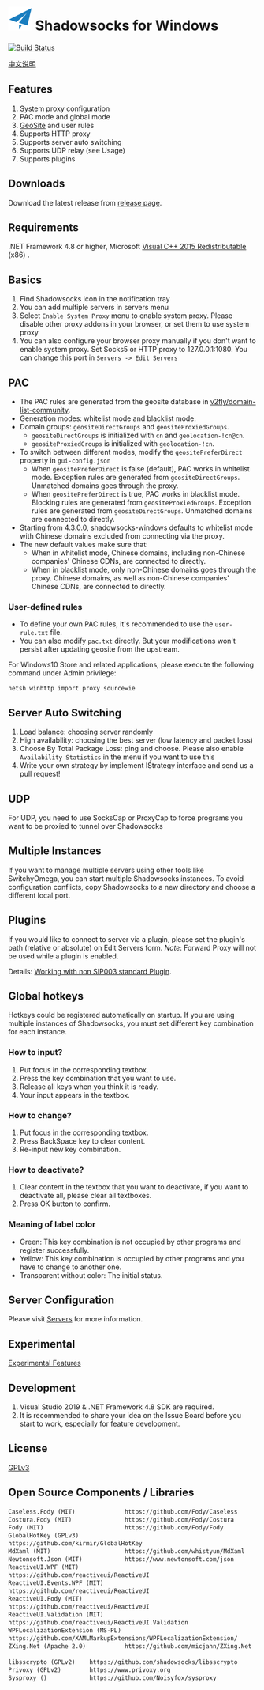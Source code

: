 <img src="shadowsocks-csharp/Resources/ssw128.png" alt="[logo]" width="48"/> Shadowsocks for Windows
=======================

[![Build Status]][Appveyor]

[中文说明]

## Features

1. System proxy configuration
2. PAC mode and global mode
3. [GeoSite] and user rules
4. Supports HTTP proxy
5. Supports server auto switching
6. Supports UDP relay (see Usage)
7. Supports plugins

## Downloads

Download the latest release from [release page].

## Requirements

.NET Framework 4.8 or higher, Microsoft [Visual C++ 2015 Redistributable] (x86) .

## Basics

1. Find Shadowsocks icon in the notification tray
2. You can add multiple servers in servers menu
3. Select `Enable System Proxy` menu to enable system proxy. Please disable other
proxy addons in your browser, or set them to use system proxy
4. You can also configure your browser proxy manually if you don't want to enable
system proxy. Set Socks5 or HTTP proxy to 127.0.0.1:1080. You can change this
port in `Servers -> Edit Servers`

## PAC

- The PAC rules are generated from the geosite database in [v2fly/domain-list-community](https://github.com/v2fly/domain-list-community).
- Generation modes: whitelist mode and blacklist mode.
- Domain groups: `geositeDirectGroups` and `geositeProxiedGroups`.
    - `geositeDirectGroups` is initialized with `cn` and `geolocation-!cn@cn`.
    - `geositeProxiedGroups` is initialized with `geolocation-!cn`.
- To switch between different modes, modify the `geositePreferDirect` property in `gui-config.json`
    - When `geositePreferDirect` is false (default), PAC works in whitelist mode. Exception rules are generated from `geositeDirectGroups`. Unmatched domains goes through the proxy.
    - When `geositePreferDirect` is true, PAC works in blacklist mode. Blocking rules are generated from `geositeProxiedGroups`. Exception rules are generated from `geositeDirectGroups`. Unmatched domains are connected to directly.
- Starting from 4.3.0.0, shadowsocks-windows defaults to whitelist mode with Chinese domains excluded from connecting via the proxy.
- The new default values make sure that:
    - When in whitelist mode, Chinese domains, including non-Chinese companies' Chinese CDNs, are connected to directly.
    - When in blacklist mode, only non-Chinese domains goes through the proxy. Chinese domains, as well as non-Chinese companies' Chinese CDNs, are connected to directly.

### User-defined rules

- To define your own PAC rules, it's recommended to use the `user-rule.txt` file.
- You can also modify `pac.txt` directly. But your modifications won't persist after updating geosite from the upstream.

For Windows10 Store and related applications, please execute the following command under Admin privilege:
```
netsh winhttp import proxy source=ie
```

## Server Auto Switching

1. Load balance: choosing server randomly
2. High availability: choosing the best server (low latency and packet loss)
3. Choose By Total Package Loss: ping and choose. Please also enable
   `Availability Statistics` in the menu if you want to use this
4. Write your own strategy by implement IStrategy interface and send us a pull request!

## UDP

For UDP, you need to use SocksCap or ProxyCap to force programs you want
to be proxied to tunnel over Shadowsocks

## Multiple Instances

If you want to manage multiple servers using other tools like SwitchyOmega,
you can start multiple Shadowsocks instances. To avoid configuration conflicts,
copy Shadowsocks to a new directory and choose a different local port.

## Plugins

If you would like to connect to server via a plugin, please set the plugin's
path (relative or absolute) on Edit Servers form.
_Note_: Forward Proxy will not be used while a plugin is enabled.

Details:
[Working with non SIP003 standard Plugin].

## Global hotkeys

Hotkeys could be registered automatically on startup.
If you are using multiple instances of Shadowsocks,
you must set different key combination for each instance.

### How to input?

1. Put focus in the corresponding textbox.
2. Press the key combination that you want to use.
3. Release all keys when you think it is ready.
4. Your input appears in the textbox.

### How to change?

1. Put focus in the corresponding textbox.
2. Press BackSpace key to clear content.
3. Re-input new key combination.

### How to deactivate?

1. Clear content in the textbox that you want to deactivate,
if you want to deactivate all, please clear all textboxes.
2. Press OK button to confirm.

### Meaning of label color

- Green: This key combination is not occupied by other programs and register successfully.
- Yellow: This key combination is occupied by other programs and you have to change to another one.
- Transparent without color: The initial status.

## Server Configuration

Please visit [Servers] for more information.

## Experimental

[Experimental Features]

## Development

1. Visual Studio 2019 & .NET Framework 4.8 SDK are required.
2. It is recommended to share your idea on the Issue Board before you start to work,
especially for feature development.

## License

[GPLv3]

## Open Source Components / Libraries

```
Caseless.Fody (MIT)              https://github.com/Fody/Caseless
Costura.Fody (MIT)               https://github.com/Fody/Costura
Fody (MIT)                       https://github.com/Fody/Fody
GlobalHotKey (GPLv3)             https://github.com/kirmir/GlobalHotKey
MdXaml (MIT)                     https://github.com/whistyun/MdXaml
Newtonsoft.Json (MIT)            https://www.newtonsoft.com/json
ReactiveUI.WPF (MIT)             https://github.com/reactiveui/ReactiveUI
ReactiveUI.Events.WPF (MIT)      https://github.com/reactiveui/ReactiveUI
ReactiveUI.Fody (MIT)            https://github.com/reactiveui/ReactiveUI
ReactiveUI.Validation (MIT)      https://github.com/reactiveui/ReactiveUI.Validation
WPFLocalizationExtension (MS-PL) https://github.com/XAMLMarkupExtensions/WPFLocalizationExtension/
ZXing.Net (Apache 2.0)           https://github.com/micjahn/ZXing.Net

libsscrypto (GPLv2)    https://github.com/shadowsocks/libsscrypto
Privoxy (GPLv2)        https://www.privoxy.org
Sysproxy ()            https://github.com/Noisyfox/sysproxy
```



[Appveyor]:     https://ci.appveyor.com/project/celeron533/shadowsocks-windows
[Build Status]: https://ci.appveyor.com/api/projects/status/tfw57q6eecippsl5/branch/master?svg=true
[release page]: https://github.com/shadowsocks/shadowsocks-csharp/releases
[GeoSite]:      https://github.com/v2fly/domain-list-community
[Servers]:      https://github.com/shadowsocks/shadowsocks/wiki/Ports-and-Clients#linux--server-side
[中文说明]:     https://github.com/shadowsocks/shadowsocks-windows/wiki/Shadowsocks-Windows-%E4%BD%BF%E7%94%A8%E8%AF%B4%E6%98%8E
[Visual C++ 2015 Redistributable]:     https://www.microsoft.com/en-us/download/details.aspx?id=53840
[GPLv3]:        https://github.com/shadowsocks/shadowsocks-windows/blob/master/LICENSE.txt
[Working with non SIP003 standard Plugin]: https://github.com/shadowsocks/shadowsocks-windows/wiki/Working-with-non-SIP003-standard-Plugin
[Experimental Features]: https://github.com/shadowsocks/shadowsocks-windows/wiki/Experimental